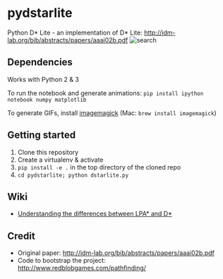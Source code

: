# pydstarlite

Python D* Lite - an implementation of D* Lite: http://idm-lab.org/bib/abstracts/papers/aaai02b.pdf
![search](https://user-images.githubusercontent.com/5969393/29518662-2f8adf8e-8672-11e7-8335-70be18a34771.gif)

## Dependencies
Works with Python 2 & 3

To run the notebook and generate animations: `pip install ipython notebook numpy matplotlib`

To generate GIFs, install [imagemagick](https://www.imagemagick.org/) (Mac: `brew install imagemagick`)

## Getting started

1. Clone this repository
2. Create a virtualenv & activate
3. `pip install -e .` in the top directory of the cloned repo
4. `cd pydstarlite; python dstarlite.py`

## Wiki
- [Understanding the differences between LPA* and D*](https://github.com/samdjstephens/pydstarlite/wiki/Understanding-the-differences-between-LPA*-and-D*-Lite)

## Credit

- Original paper: http://idm-lab.org/bib/abstracts/papers/aaai02b.pdf
- Code to bootstrap the project: http://www.redblobgames.com/pathfinding/
